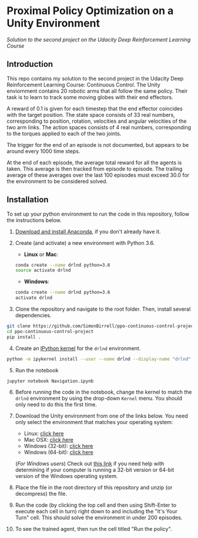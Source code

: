 # Proximal Policy Optimization on a Unity Environment
*Solution to the second project on the Udacity Deep Reinforcement Learning Course*

## Introduction
This repo contains my solution to the second project in the Udacity Deep Reinforcement Learning Course: Continuous Control. The Unity enviornment contains 20 robotic arms that all follow the same policy. Their task is to learn to track some moving globes with their end effectors.

A reward of 0.1 is given for each timestep that the end effector coincides with the target position. 
The state space consists of 33 real numbers, corresponding to position, rotation, velocities and angular velocities of the two arm links.
The action spaces consists of 4 real numbers, corresponding to the torques applied to each of the two joints.

The trigger for the end of an episode is not documented, but appears to be around every 1000 time steps.

At the end of each episode, the average total reward for all the agents is taken. This average is then tracked from episode to episode. The trailing average of these averages over the last 100 episodes must exceed 30.0 for the environment to be considered solved.

## Installation

To set up your python environment to run the code in this repository, follow the instructions below.

1. [Download and install Anaconda](https://www.anaconda.com/download/), if you don't already have it.


2. Create (and activate) a new environment with Python 3.6.

	- __Linux__ or __Mac__: 
	```bash
	conda create --name drlnd python=3.6
	source activate drlnd
	```
	- __Windows__: 
	```bash
	conda create --name drlnd python=3.6 
	activate drlnd
	```
	
3. Clone the repository and navigate to the root folder.  Then, install several dependencies.
```bash
git clone https://github.com/SimonBirrell/ppo-continuous-control-project.git
cd ppo-continuous-control-project
pip install .
```

4. Create an [IPython kernel](http://ipython.readthedocs.io/en/stable/install/kernel_install.html) for the `drlnd` environment.  
```bash
python -m ipykernel install --user --name drlnd --display-name "drlnd"
```

5. Run the notebook
```bash
jupyter notebook Navigation.ipynb
```

6. Before running the code in the notebook, change the kernel to match the `drlnd` environment by using the drop-down `Kernel` menu. You should only need to do this the first time. 

7. Download the Unity environment from one of the links below.  You need only select the environment that matches your operating system:
    - Linux: [click here](https://s3-us-west-1.amazonaws.com/udacity-drlnd/P2/Reacher/Reacher_Linux.zip)
    - Mac OSX: [click here](https://s3-us-west-1.amazonaws.com/udacity-drlnd/P2/Reacher/Reacher.app.zip)
    - Windows (32-bit): [click here](https://s3-us-west-1.amazonaws.com/udacity-drlnd/P2/Reacher/Reacher_Windows_x86.zip)
    - Windows (64-bit): [click here](https://s3-us-west-1.amazonaws.com/udacity-drlnd/P2/Reacher/Reacher_Windows_x86_64.zip)
    
    (_For Windows users_) Check out [this link](https://support.microsoft.com/en-us/help/827218/how-to-determine-whether-a-computer-is-running-a-32-bit-version-or-64) if you need help with determining if your computer is running a 32-bit version or 64-bit version of the Windows operating system.

8. Place the file in the root directory of this repository and unzip (or decompress) the file. 

9. Run the code (by clicking the top cell and then using Shift-Enter to execute each cell in turn) right down to and including the "It's Your Turn" cell. This should solve the environment in under 200 episodes. 

10. To see the trained agent, then run the cell titled "Run the policy".



